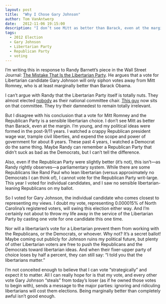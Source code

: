 ```yaml
---
layout: post
title:  "Why I Chose Gary Johnson"
author: Tom VanAntwerp
date:   2012-11-06 19:15:00
description: "I don’t see Mitt as better than Barack, even at the margin. Even if he were, being marginally better than completely awful isn’t good enough."
tags:
  - 2012 Election
  - Gary Johnson
  - Libertarian Party
  - Republican Party
  - voting
---
```


I’m writing this in response to Randy Barnett’s piece in the Wall Street Journal: [The Mistake That Is the Libertarian Party](http://online.wsj.com/article/SB10001424052970203922804578080684214526670.html). He argues that a vote for Libertarian candidate Gary Johnson will only siphon votes away from Mitt Romney, who is at least marginally better than Barack Obama.

I can’t argue with Randy that the Libertarian Party itself is totally nuts. They almost elected [nobody](http://reason.com/blog/2012/05/05/anarchy-at-the-libertarian-party-convent) as their national committee chair. [This guy](http://reason.com/blog/2012/05/06/oh-hey-starchild) now sits on that committee. They try their damnedest to remain totally irrelevant.

But I disagree with his conclusion that  a vote for Mitt Romney and the Republican Party is a sensible libertarian choice. I don’t see Mitt as better than Barack, even at the margin. I’m young, and my political ideas were formed in the post-9/11 years. I watched a crappy Republican president wage war, trample civil liberties, and expend the scope and power of government for about 8 years. These past 4 years, I watched a Democrat do the same thing. Maybe Randy can remember a Republican Party that didn’t suck as bad as the Democrats, but I can’t tell the difference.

Also, even if the Republican Party were slightly better (it’s not), this isn’t—as Randy rightly observes—a parliamentary system. While there are some Republicans like Rand Paul who lean libertarian (versus approximately no Democrats I can think of), I cannot vote for the Republican Party writ-large. This year I voted for individual candidates, and I saw no sensible libertarian-leaning Republicans on my ballot.

So I voted for Gary Johnson, the individual candidate who comes closest to representing my views. I doubt my vote, representing 0.000015% of North Carolina’s registered voters, will swing this election either way. And I’m certainly not about to throw my life away in the service of the Libertarian Party by casting one vote for one candidate this one time.

Nor will a libertarian’s vote for a Libertarian prevent them from working with the Republicans, or the Democrats, or whoever. Why not? It’s a secret ballot! Maybe coming out publicly for Johnson ruins my political future, but plenty of other Libertarian voters are free to push the Republicans and the Democrats toward libertarian ideas. And when their fixer-upper party of choice loses by half a percent, they can still say: “I told you that the libertarians matter.”

I’m not conceited enough to believe that I can vote “strategically” and expect it to matter. All I can really hope for is that my vote, and every other vote Gary Johnson “steals” from today’s loser (as if he owned those votes to begin with), sends a message to the major parties: ignoring and ridiculing libertarians will cost them elections. Being marginally better than completely awful isn’t good enough.
